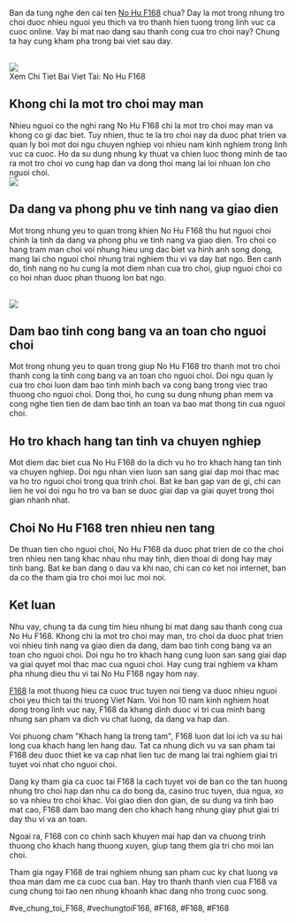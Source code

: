 <p>Ban da tung nghe den cai ten <a href="https://f168.onl/no-hu/">No Hu F168</a> chua? Day la mot trong nhung tro choi duoc nhieu nguoi yeu thich va tro thanh hien tuong trong linh vuc ca cuoc online. Vay bi mat nao dang sau thanh cong cua tro choi nay? Chung ta hay cung kham pha trong bai viet sau day.</p><br><img src="https://shopifydev.io/wp-content/uploads/2025/02/ban-ca.png"></br>
Xem Chi Tiet Bai Viet Tai: No Hu F168<h2>Khong chi la mot tro choi may man</h2><p>Nhieu nguoi co the nghi rang No Hu F168 chi la mot tro choi may man va khong co gi dac biet. Tuy nhien, thuc te la tro choi nay da duoc phat trien va quan ly boi mot doi ngu chuyen nghiep voi nhieu nam kinh nghiem trong linh vuc ca cuoc. Ho da su dung nhung ky thuat va chien luoc thong minh de tao ra mot tro choi vo cung hap dan va dong thoi mang lai loi nhuan lon cho nguoi choi.<br><img src="https://shopifydev.io/wp-content/uploads/2025/02/dich-vu-cham-soc-khach-hang-chuyen-nghiep.jpg"></br><h2>Da dang va phong phu ve tinh nang va giao dien</h2><p>Mot trong nhung yeu to quan trong khien No Hu F168 thu hut nguoi choi chinh la tinh da dang va phong phu ve tinh nang va giao dien. Tro choi co hang tram man choi voi nhung hieu ung dac biet va hinh anh song dong, mang lai cho nguoi choi nhung trai nghiem thu vi va day bat ngo. Ben canh do, tinh nang no hu cung la mot diem nhan cua tro choi, giup nguoi choi co co hoi nhan duoc phan thuong lon bat ngo.</p><br><img src="https://shopifydev.io/wp-content/uploads/2025/02/danh-gia-tu-nguoi-choi-f168.jpg"></br><h2>Dam bao tinh cong bang va an toan cho nguoi choi</h2><p>Mot trong nhung yeu to quan trong giup No Hu F168 tro thanh mot tro choi thanh cong la tinh cong bang va an toan cho nguoi choi. Doi ngu quan ly cua tro choi luon dam bao tinh minh bach va cong bang trong viec trao thuong cho nguoi choi. Dong thoi, ho cung su dung nhung phan mem va cong nghe tien tien de dam bao tinh an toan va bao mat thong tin cua nguoi choi.<h2>Ho tro khach hang tan tinh va chuyen nghiep</h2><p>Mot diem dac biet cua No Hu F168 do la dich vu ho tro khach hang tan tinh va chuyen nghiep. Doi ngu nhan vien luon san sang giai dap moi thac mac va ho tro nguoi choi trong qua trinh choi. Bat ke ban gap van de gi, chi can lien he voi doi ngu ho tro va ban se duoc giai dap va giai quyet trong thoi gian nhanh nhat.</p><h2>Choi No Hu F168 tren nhieu nen tang</h2><p>De thuan tien cho nguoi choi, No Hu F168 da duoc phat trien de co the choi tren nhieu nen tang khac nhau nhu may tinh, dien thoai di dong hay may tinh bang. Bat ke ban dang o dau va khi nao, chi can co ket noi internet, ban da co the tham gia tro choi moi luc moi noi.<h2>Ket luan</h2><p>Nhu vay, chung ta da cung tim hieu nhung bi mat dang sau thanh cong cua No Hu F168. Khong chi la mot tro choi may man, tro choi da duoc phat trien voi nhieu tinh nang va giao dien da dang, dam bao tinh cong bang va an toan cho nguoi choi. Doi ngu ho tro khach hang cung luon san sang giai dap va giai quyet moi thac mac cua nguoi choi. Hay cung trai nghiem va kham pha nhung dieu thu vi tai No Hu F168 ngay hom nay.</p><p><a href="https://f168.onl/">F168</a> la mot thuong hieu ca cuoc truc tuyen noi tieng va duoc nhieu nguoi choi yeu thich tai thi truong Viet Nam. Voi hon 10 nam kinh nghiem hoat dong trong linh vuc nay, F168 da khang dinh duoc vi tri cua minh bang nhung san pham va dich vu chat luong, da dang va hap dan.

Voi phuong cham "Khach hang la trong tam", F168 luon dat loi ich va su hai long cua khach hang len hang dau. Tat ca nhung dich vu va san pham tai F168 deu duoc thiet ke va cap nhat lien tuc de mang lai trai nghiem giai tri tuyet voi nhat cho nguoi choi.

Dang ky tham gia ca cuoc tai F168 la cach tuyet voi de ban co the tan huong nhung tro choi hap dan nhu ca do bong da, casino truc tuyen, dua ngua, xo so va nhieu tro choi khac. Voi giao dien don gian, de su dung va tinh bao mat cao, F168 dam bao mang den cho khach hang nhung giay phut giai tri day thu vi va an toan.

Ngoai ra, F168 con co chinh sach khuyen mai hap dan va chuong trinh thuong cho khach hang thuong xuyen, giup tang them gia tri cho moi lan choi.

Tham gia ngay F168 de trai nghiem nhung san pham cuc ky chat luong va thoa man dam me ca cuoc cua ban. Hay tro thanh thanh vien cua F168 va cung chung toi tao nen nhung khoanh khac dang nho trong cuoc song.</p>
#ve_chung_toi_F168, #vechungtoiF168, #F168, #F168, #F168
